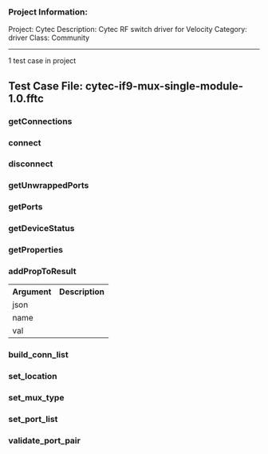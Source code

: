 ### Project Information:
Project: Cytec
Description: Cytec RF switch driver for Velocity
Category: driver
Class: Community


 ----
1 test case in project
## Test Case File: cytec-if9-mux-single-module-1.0.fftc
### getConnections
### connect
### disconnect
### getUnwrappedPorts
### getPorts
### getDeviceStatus
### getProperties
### addPropToResult
<table><tr><th>Argument</th><th>Description</th></tr>
<tr><td>json</td><tr></tr>
<tr><td>name</td><tr></tr>
<tr><td>val</td><tr></tr></table>

### build_conn_list
### set_location
### set_mux_type
### set_port_list
### validate_port_pair